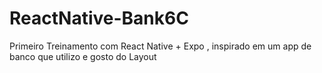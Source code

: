 # ReactNative-Bank6C
 Primeiro Treinamento com React Native + Expo , inspirado em um app de banco que utilizo e gosto do Layout
